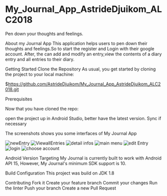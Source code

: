 # My_Journal_App_AstrideDjuikom_ALC2018
Pen down your thoughts and feelings.



About my Journal App
 This application helps  users to pen down their thoughts and feelings.So to start the register and Login with their google account.
After, the can add and modify an entry,view the contents of a diary entry and all entries to their diary.

Getting Started
Clone the Repository
As usual, you get started by cloning the project to your local machine:

$https://github.com/AstrideDjuikom/My_Journal_App_AstrideDjuikom_ALC2018.git



Prerequisites

Now that you have cloned the repo:

open the project up in Android Studio, better have the latest version.
Sync if necessary



The screenshots shows you some interfaces of My Journal App

![newEntry](ProjectScreenshots/newEntry.PNG)
![ViewallEntries](ProjectScreenshots/MAIN.PNG)
![detail infos](ProjectScreenshots/details.PNG)
![main menu](ProjectScreenshots/mainMenu.PNG)
![edit Entry](ProjectScreenshots/EditEntry.PNG)
![login](ProjectScreenshots/logIN.PNG)
![choose account](ProjectScreenshots/chooseAccount.PNG)


Android Version Targeting
My Journal is currently built to work with Android API 15, However, My Journal's minimum SDK support is 10.



Build Configuration
This project was build on JDK 1.8



Contributing
Fork it
Create your feature branch 
Commit your changes 
Run the linter
Push your branch
Create a new Pull Request
 
 
